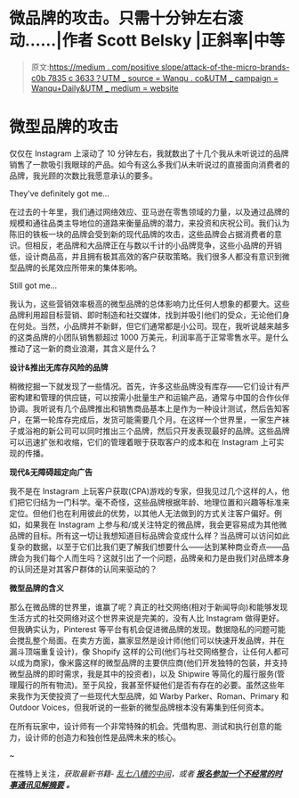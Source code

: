 # 微品牌的攻击。只需十分钟左右滚动……|作者 Scott Belsky |正斜率|中等

> 原文:[https://medium . com/positive slope/attack-of-the-micro-brands-c0b 7835 c 3633？UTM _ source = Wanqu . co&UTM _ campaign = Wanqu+Daily&UTM _ medium = website](https://medium.com/positiveslope/attack-of-the-micro-brands-c0b7835c3633?utm_source=wanqu.co&utm_campaign=Wanqu+Daily&utm_medium=website)

# 微型品牌的攻击

仅仅在 Instagram 上滚动了 10 分钟左右，我就数出了十几个我从未听说过的品牌销售了一款吸引我眼球的产品。如今有这么多我们从未听说过的直接面向消费者的品牌，我光顾的次数比我愿意承认的要多。



They’ve definitely got me…



在过去的十年里，我们通过网络效应、亚马逊在零售领域的力量，以及通过品牌的规模和通往品类主导地位的道路来衡量品牌的潜力，来投资和庆祝公司。我们认为陈旧的铁板一块的品牌会受到新的现代品牌的攻击，这些品牌会占据消费者的意识。但相反，老品牌和大品牌正在与数以千计的小品牌竞争，这些小品牌的开销低，设计商品高，并且拥有极其高效的客户获取策略。我们很多人都没有意识到微型品牌的长尾效应所带来的集体影响。



Still got me…



我认为，这些营销效率极高的微型品牌的总体影响力比任何人想象的都要大。这些品牌利用超目标营销、即时制造和社交媒体，找到并吸引他们的受众，无论他们身在何处。当然，小品牌并不新鲜，但它们通常都是小公司。现在，我听说越来越多的这类品牌的小团队销售额超过 1000 万美元，利润率高于正常零售水平。是什么推动了这一新的商业浪潮，其含义是什么？

**设计&推出无库存风险的品牌**

稍微挖掘一下就发现了一些情况。首先，许多这些品牌没有库存——它们设计有严密构建和管理的供应链，可以按需小批量生产和运输产品，通常与中国的合作伙伴协调。我听说有几个品牌推出和销售商品基本上是作为一种设计测试，然后告知客户，在第一轮库存完成后，发货可能需要几个月。在这样一个世界里，一家生产袜子或浴袍的新公司可以同时推出三个品牌，然后只开发表现最好的品牌。这些品牌可以迅速扩张和收缩，它们的管理着眼于获取客户的成本和在 Instagram 上可实现的传播。

**现代&无障碍超定向广告**

我不是在 Instagram 上玩客户获取(CPA)游戏的专家，但我见过几个这样的人，他们把它归结为一门科学。毫不奇怪，这些品牌根据年龄、地理位置和兴趣等标准来定位。但他们也在利用彼此的优势，以其他人无法做到的方式关注客户偏好。例如，如果我在 Instagram 上参与和/或关注特定的微品牌，我会更容易成为其他微品牌的目标。所有这一切让我想知道目标品牌会变成什么样？当品牌可以访问如此复杂的数据，以至于它们比我们更了解我们想要什么——达到某种商业奇点——品牌会为我们每个人而生吗？这就引出了一个问题，品牌亲和力是由我们对品牌本身的认同还是对其客户群体的认同来驱动的？

**微型品牌的含义**

那么在微品牌的世界里，谁赢了呢？真正的社交网络(相对于新闻导向)和能够发现生活方式的社交网络对这个世界来说是完美的，没有人比 Instagram 做得更好。但我确实认为，Pinterest 等平台有机会促进微品牌的发现。数据隐私的问题可能会搅乱整个局面。在卖方方面，赢家显然是设计师(他们可以快速开发品牌，并在漏斗顶端重复设计)，像 Shopify 这样的公司(他们与社交网络整合，让任何人都可以成为商家)，像米露这样的微型品牌的主要供应商(他们开发独特的包装，并支持微型品牌的即时需求，我是其中的投资者)，以及 Shipwire 等简化的履行服务(管理履行的所有物流)。至于风投，我甚至怀疑他们是否有存在的必要。虽然这些年来我作为天使投资了一些现代大型品牌，如 Warby Parker、Roman、Primary 和 Outdoor Voices，但我听说的一些新的微型品牌根本没有筹集到任何资本。

在所有玩家中，设计师有一个非常特殊的机会。凭借构思、测试和执行创意的能力，设计师的创造力和独创性是品牌未来的核心。

~

在推特上关注[](http://twitter.com/scottbelsky)*，获取最新书籍- [乱七八糟的中间](http://www.themessymiddle.com)，或者 [***报名参加一个不经常的时事通讯见解摘要***](http://digest.scottbelsky.com) **。***